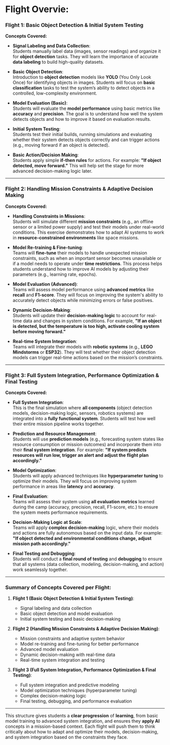 # Flight Overvie:

### **Flight 1: Basic Object Detection & Initial System Testing**  
**Concepts Covered:**
- **Signal Labeling and Data Collection**:  
  Students manually label data (images, sensor readings) and organize it for **object detection** tasks. They will learn the importance of accurate **data labeling** to build high-quality datasets.
  
- **Basic Object Detection**:  
  Introduction to **object detection** models like **YOLO** (You Only Look Once) for identifying objects in images. Students will focus on **basic classification** tasks to test the system’s ability to detect objects in a controlled, low-complexity environment.
  
- **Model Evaluation (Basic)**:  
  Students will evaluate the **model performance** using basic metrics like **accuracy** and **precision**. The goal is to understand how well the system detects objects and how to improve it based on evaluation results.
  
- **Initial System Testing**:  
  Students test their initial builds, running simulations and evaluating whether their system detects objects correctly and can trigger actions (e.g., moving forward if an object is detected).
  
- **Basic Action/Decision Making**:  
  Students apply simple **if-then rules** for actions. For example: **"If object detected, move forward."** This will help set the stage for more advanced decision-making logic later.

---

### **Flight 2: Handling Mission Constraints & Adaptive Decision Making**  
**Concepts Covered:**
- **Handling Constraints in Missions**:  
  Students will simulate different **mission constraints** (e.g., an offline sensor or a limited power supply) and test their models under real-world conditions. This exercise demonstrates how to adapt AI systems to work in **resource-constrained environments** like space missions.
  
- **Model Re-training & Fine-tuning**:  
  Teams will **fine-tune** their models to handle unexpected mission constraints, such as when an important sensor becomes unavailable or if a model needs to operate under **time restrictions**. This process helps students understand how to improve AI models by adjusting their parameters (e.g., learning rate, epochs).
  
- **Model Evaluation (Advanced)**:  
  Teams will assess model performance using **advanced metrics** like **recall** and **F1-score**. They will focus on improving the system's ability to accurately detect objects while minimizing errors or false positives.
  
- **Dynamic Decision-Making**:  
  Students will update their **decision-making logic** to account for real-time data and changes in system conditions. For example, **"If an object is detected, but the temperature is too high, activate cooling system before moving forward."**
  
- **Real-time System Integration**:  
  Teams will integrate their models with **robotic systems** (e.g., **LEGO Mindstorms** or **ESP32**). They will test whether their object detection models can trigger real-time actions based on the mission’s constraints.

---

### **Flight 3: Full System Integration, Performance Optimization & Final Testing**  
**Concepts Covered:**
- **Full System Integration**:  
  This is the final simulation where **all components** (object detection models, decision-making logic, sensors, robotics systems) are integrated into a **fully functional system**. Students will test how well their entire mission pipeline works together.
  
- **Prediction and Resource Management**:  
  Students will use **prediction models** (e.g., forecasting system states like resource consumption or mission outcomes) and incorporate them into their **final system integration**. For example: **"If system predicts resources will run low, trigger an alert and adjust the flight plan accordingly."**
  
- **Model Optimization**:  
  Students will apply advanced techniques like **hyperparameter tuning** to optimize their models. They will focus on improving system performance in areas like **latency** and **accuracy**.
  
- **Final Evaluation**:  
  Teams will assess their system using **all evaluation metrics** learned during the camp (accuracy, precision, recall, F1-score, etc.) to ensure the system meets performance requirements.
  
- **Decision-Making Logic at Scale**:  
  Teams will apply **complex decision-making** logic, where their models and actions are fully autonomous based on the input data. For example: **"If object detected and environmental conditions change, adjust mission path accordingly."**

- **Final Testing and Debugging**:  
  Students will conduct a **final round of testing** and **debugging** to ensure that all systems (data collection, modeling, decision-making, and action) work seamlessly together.

---

### **Summary of Concepts Covered per Flight**:

1. **Flight 1 (Basic Object Detection & Initial System Testing)**:
   - Signal labeling and data collection
   - Basic object detection and model evaluation
   - Initial system testing and basic decision-making

2. **Flight 2 (Handling Mission Constraints & Adaptive Decision Making)**:
   - Mission constraints and adaptive system behavior
   - Model re-training and fine-tuning for better performance
   - Advanced model evaluation
   - Dynamic decision-making with real-time data
   - Real-time system integration and testing

3. **Flight 3 (Full System Integration, Performance Optimization & Final Testing)**:
   - Full system integration and predictive modeling
   - Model optimization techniques (hyperparameter tuning)
   - Complex decision-making logic
   - Final testing, debugging, and performance evaluation

---

This structure gives students a **clear progression** of **learning**, from basic model training to advanced system integration, and ensures they **apply AI** concepts in a mission-based context. Each flight will push them to think critically about how to adapt and optimize their models, decision-making, and system integration based on the constraints they face.
